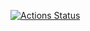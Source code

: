 [![Actions Status](https://github.com/EkaterinaMavliutova/qa-auto-engineer-javascript-project-89/actions/workflows/hexlet-check.yml/badge.svg)](https://github.com/EkaterinaMavliutova/qa-auto-engineer-javascript-project-89/actions)
